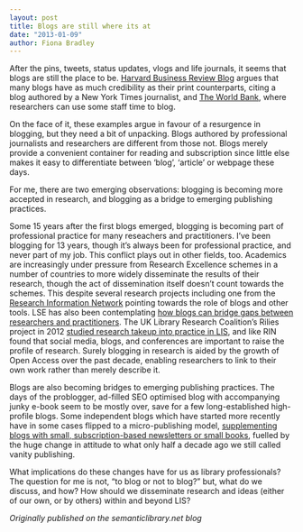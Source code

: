 ```yaml
---
layout: post
title: Blogs are still where its at
date: "2013-01-09"
author: Fiona Bradley
---
```


After the pins, tweets, status updates, vlogs and life journals, it seems that blogs are still the place to be. [Harvard Business Review Blog](http://blogs.hbr.org/cs/2012/12/if_youre_serious_about_ideas_g.html) argues that many blogs have as much credibility as their print counterparts, citing a blog authored by a New York Times journalist, and [The World Bank](http://blogs.worldbank.org/), where researchers can use some staff time to blog.

On the face of it, these examples argue in favour of a resurgence in blogging, but they need a bit of unpacking. Blogs authored by professional journalists and researchers are different from those not. Blogs merely provide a convenient container for reading and subscription since little else makes it easy to differentiate between ‘blog’, ‘article’ or webpage these days.

For me, there are two emerging observations: blogging is becoming more accepted in research, and blogging as a bridge to emerging publishing practices.

Some 15 years after the first blogs emerged, blogging is becoming part of professional practice for many reseachers and practitioners. I’ve been blogging for 13 years, though it’s always been for professional practice, and never part of my job. This conflict plays out in other fields, too. Academics are increasingly under pressure from Research Excellence schemes in a number of countries to more widely disseminate the results of their research, though the act of dissemination itself doesn’t count towards the schemes. This despite several research projects including one from the [Research Information Network](http://blogs.lse.ac.uk/socialcareevidenceinpractice/2012/12/13/blogging-the-new-research-dissemination-strategy/) pointing towards the role of blogs and other tools. LSE has also been contemplating [how blogs can bridge gaps between researchers and practitioners](http://blogs.lse.ac.uk/socialcareevidenceinpractice/2012/12/13/blogging-the-new-research-dissemination-strategy/). The UK Library Research Coalition’s Rilies project in 2012 [studied research takeup into practice in LIS](http://lisresearch.org/rilies-project/), and like RIN found that social media, blogs, and conferences are important to raise the profile of research. Surely blogging in research is aided by the growth of Open Access over the past decade, enabling researchers to link to their own work rather than merely describe it.

Blogs are also becoming bridges to emerging publishing practices. The days of the problogger, ad-filled SEO optimised blog with accompanying junky e-book seem to be mostly over, save for a few long-established high-profile blogs. Some independent blogs which have started more recently have in some cases flipped to a micro-publishing model, [supplementing blogs with small, subscription-based newsletters or small books](http://minimalmac.com/post/39380829469/shining-a-light), fuelled by the huge change in attitude to what only half a decade ago we still called vanity publishing.

What implications do these changes have for us as library professionals? The question for me is not, “to blog or not to blog?” but, what do we discuss, and how? How should we disseminate research and ideas (either of our own, or by others) within and beyond LIS?

_Originally published on the semanticlibrary.net blog_
